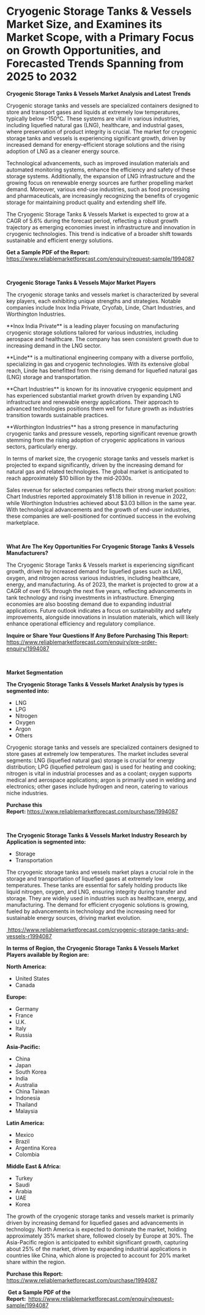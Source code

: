 <p><h1>Cryogenic Storage Tanks & Vessels Market Size, and Examines its Market Scope, with a Primary Focus on Growth Opportunities, and Forecasted Trends Spanning from 2025 to 2032</h1></p><p><strong>Cryogenic Storage Tanks & Vessels Market Analysis and Latest Trends</strong></p>
<p><p>Cryogenic storage tanks and vessels are specialized containers designed to store and transport gases and liquids at extremely low temperatures, typically below -150°C. These systems are vital in various industries, including liquefied natural gas (LNG), healthcare, and industrial gases, where preservation of product integrity is crucial. The market for cryogenic storage tanks and vessels is experiencing significant growth, driven by increased demand for energy-efficient storage solutions and the rising adoption of LNG as a cleaner energy source. </p><p>Technological advancements, such as improved insulation materials and automated monitoring systems, enhance the efficiency and safety of these storage systems. Additionally, the expansion of LNG infrastructure and the growing focus on renewable energy sources are further propelling market demand. Moreover, various end-use industries, such as food processing and pharmaceuticals, are increasingly recognizing the benefits of cryogenic storage for maintaining product quality and extending shelf life. </p><p>The Cryogenic Storage Tanks & Vessels Market is expected to grow at a CAGR of 5.6% during the forecast period, reflecting a robust growth trajectory as emerging economies invest in infrastructure and innovation in cryogenic technologies. This trend is indicative of a broader shift towards sustainable and efficient energy solutions.</p></p>
<p><strong>Get a Sample PDF of the Report:&nbsp;</strong> <a href="https://www.reliablemarketforecast.com/enquiry/request-sample/1994087?utm_campaign=2248&utm_medium=2&utm_source=Github&utm_content=ia&utm_term=12042025&utm_id=cryogenic-storage-tanks-vessels">https://www.reliablemarketforecast.com/enquiry/request-sample/1994087</a></p>
<p>&nbsp;</p>
<p><strong>Cryogenic Storage Tanks & Vessels Major Market Players</strong></p>
<p><p>The cryogenic storage tanks and vessels market is characterized by several key players, each exhibiting unique strengths and strategies. Notable companies include Inox India Private, Cryofab, Linde, Chart Industries, and Worthington Industries.</p><p>**Inox India Private** is a leading player focusing on manufacturing cryogenic storage solutions tailored for various industries, including aerospace and healthcare. The company has seen consistent growth due to increasing demand in the LNG sector.</p><p>**Linde** is a multinational engineering company with a diverse portfolio, specializing in gas and cryogenic technologies. With its extensive global reach, Linde has benefitted from the rising demand for liquefied natural gas (LNG) storage and transportation.</p><p>**Chart Industries** is known for its innovative cryogenic equipment and has experienced substantial market growth driven by expanding LNG infrastructure and renewable energy applications. Their approach to advanced technologies positions them well for future growth as industries transition towards sustainable practices.</p><p>**Worthington Industries** has a strong presence in manufacturing cryogenic tanks and pressure vessels, reporting significant revenue growth stemming from the rising adoption of cryogenic applications in various sectors, particularly energy.</p><p>In terms of market size, the cryogenic storage tanks and vessels market is projected to expand significantly, driven by the increasing demand for natural gas and related technologies. The global market is anticipated to reach approximately $10 billion by the mid-2030s.</p><p>Sales revenue for selected companies reflects their strong market position: Chart Industries reported approximately $1.18 billion in revenue in 2022, while Worthington Industries achieved about $3.03 billion in the same year. With technological advancements and the growth of end-user industries, these companies are well-positioned for continued success in the evolving marketplace.</p></p>
<p>&nbsp;</p>
<p><strong>What Are The Key Opportunities For Cryogenic Storage Tanks & Vessels Manufacturers?</strong></p>
<p><p>The Cryogenic Storage Tanks & Vessels market is experiencing significant growth, driven by increased demand for liquefied gases such as LNG, oxygen, and nitrogen across various industries, including healthcare, energy, and manufacturing. As of 2023, the market is projected to grow at a CAGR of over 6% through the next five years, reflecting advancements in tank technology and rising investments in infrastructure. Emerging economies are also boosting demand due to expanding industrial applications. Future outlook indicates a focus on sustainability and safety improvements, alongside innovations in insulation materials, which will likely enhance operational efficiency and regulatory compliance.</p></p>
<p><strong>Inquire or Share Your Questions If Any Before Purchasing This Report:</strong> <a href="https://www.reliablemarketforecast.com/enquiry/pre-order-enquiry/1994087?utm_campaign=2248&utm_medium=2&utm_source=Github&utm_content=ia&utm_term=12042025&utm_id=cryogenic-storage-tanks-vessels">https://www.reliablemarketforecast.com/enquiry/pre-order-enquiry/1994087</a></p>
<p>&nbsp;</p>
<p><strong>Market Segmentation</strong></p>
<p><strong>The Cryogenic Storage Tanks & Vessels Market Analysis by types is segmented into:</strong></p>
<p><ul><li>LNG</li><li>LPG</li><li>Nitrogen</li><li>Oxygen</li><li>Argon</li><li>Others</li></ul></p>
<p><p>Cryogenic storage tanks and vessels are specialized containers designed to store gases at extremely low temperatures. The market includes several segments: LNG (liquefied natural gas) storage is crucial for energy distribution; LPG (liquefied petroleum gas) is used for heating and cooking; nitrogen is vital in industrial processes and as a coolant; oxygen supports medical and aerospace applications; argon is primarily used in welding and electronics; other gases include hydrogen and neon, catering to various niche industries.</p></p>
<p><strong>Purchase this Report:&nbsp;</strong><a href="https://www.reliablemarketforecast.com/purchase/1994087?utm_campaign=2248&utm_medium=2&utm_source=Github&utm_content=ia&utm_term=12042025&utm_id=cryogenic-storage-tanks-vessels">https://www.reliablemarketforecast.com/purchase/1994087</a></p>
<p>&nbsp;</p>
<p><strong>The Cryogenic Storage Tanks & Vessels Market Industry Research by Application is segmented into:</strong></p>
<p><ul><li>Storage</li><li>Transportation</li></ul></p>
<p><p>The cryogenic storage tanks and vessels market plays a crucial role in the storage and transportation of liquefied gases at extremely low temperatures. These tanks are essential for safely holding products like liquid nitrogen, oxygen, and LNG, ensuring integrity during transfer and storage. They are widely used in industries such as healthcare, energy, and manufacturing. The demand for efficient cryogenic solutions is growing, fueled by advancements in technology and the increasing need for sustainable energy sources, driving market evolution.</p></p>
<p><a href="https://www.reliablemarketforecast.com/cryogenic-storage-tanks-and-vessels-r1994087?utm_campaign=2248&utm_medium=2&utm_source=Github&utm_content=ia&utm_term=12042025&utm_id=cryogenic-storage-tanks-vessels">&nbsp;https://www.reliablemarketforecast.com/cryogenic-storage-tanks-and-vessels-r1994087</a></p>
<p><strong>In terms of Region, the Cryogenic Storage Tanks & Vessels Market Players available by Region are:</strong></p>
<p>
    <p> <strong> North America: </strong>
        <ul>
            <li>United States</li>
            <li>Canada</li>
        </ul>
        </p> 
    <p> <strong> Europe: </strong>
        <ul>
            <li>Germany</li>
            <li>France</li>
            <li>U.K.</li>
            <li>Italy</li>
            <li>Russia</li>
        </ul>
        </p> 
    <p> <strong> Asia-Pacific: </strong>
        <ul>
            <li>China</li>
            <li>Japan</li>
            <li>South Korea</li>
            <li>India</li>
            <li>Australia</li>
            <li>China Taiwan</li>
            <li>Indonesia</li>
            <li>Thailand</li>
            <li>Malaysia</li>
        </ul>
        </p> 
    <p> <strong> Latin America: </strong>
        <ul>
            <li>Mexico</li>
            <li>Brazil</li>
            <li>Argentina Korea</li>
            <li>Colombia</li>
        </ul>
        </p> 
    <p> <strong> Middle East & Africa: </strong>
        <ul>
            <li>Turkey</li>
            <li>Saudi</li>
            <li>Arabia</li>
            <li>UAE</li>
            <li>Korea</li>
        </ul>
    </p>
    </p>
<p><p>The growth of the cryogenic storage tanks and vessels market is primarily driven by increasing demand for liquefied gases and advancements in technology. North America is expected to dominate the market, holding approximately 35% market share, followed closely by Europe at 30%. The Asia-Pacific region is anticipated to exhibit significant growth, capturing about 25% of the market, driven by expanding industrial applications in countries like China, which alone is projected to account for 20% market share within the region.</p></p>
<p><strong>Purchase this Report: </strong><a href="https://www.reliablemarketforecast.com/purchase/1994087?utm_campaign=2248&utm_medium=2&utm_source=Github&utm_content=ia&utm_term=12042025&utm_id=cryogenic-storage-tanks-vessels">https://www.reliablemarketforecast.com/purchase/1994087</a></p>
<p>&nbsp;<strong>Get a Sample PDF of the Report:&nbsp;&nbsp;</strong><a href="https://www.reliablemarketforecast.com/enquiry/request-sample/1994087?utm_campaign=2248&utm_medium=2&utm_source=Github&utm_content=ia&utm_term=12042025&utm_id=cryogenic-storage-tanks-vessels">https://www.reliablemarketforecast.com/enquiry/request-sample/1994087</a></p>
<p><strong></strong></p>
<p><p></p><p></p><p></p></p>